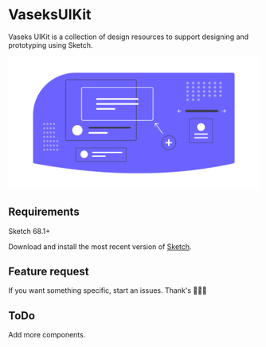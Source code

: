# VaseksUIKit
Vaseks UIKit is a collection of design resources to support designing and prototyping using Sketch.

![](https://github.com/Savchukv/VaseksUIKit/blob/master/design_components.png)

## Requirements
Sketch 68.1+

Download and install the most recent version of [Sketch](https://www.sketchapp.com).

## Feature request
If you want something specific, start an issues. Thank's 🙋🏽‍♂️

## ToDo
Add more components.
